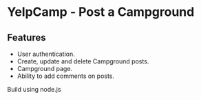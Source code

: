 # YelpCamp - Post a Campground

## Features
- User authentication.
- Create, update and delete Campground posts.
- Campground page.
- Ability to add comments on posts.

Build using node.js
